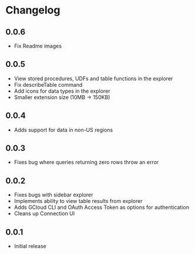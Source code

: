# Changelog

## 0.0.6
- Fix Readme images

## 0.0.5
- View stored procedures, UDFs and table functions in the explorer
- Fix describeTable command
- Add icons for data types in the explorer
- Smaller extension size (10MB -> 150KB)

## 0.0.4
- Adds support for data in non-US regions

## 0.0.3
- Fixes bug where queries returning zero rows throw an error

## 0.0.2
- Fixes bugs with sidebar explorer
- Implements ability to view table results from explorer
- Adds GCloud CLI and OAuth Access Token as options for authentication
- Cleans up Connection UI

## 0.0.1
- Initial release